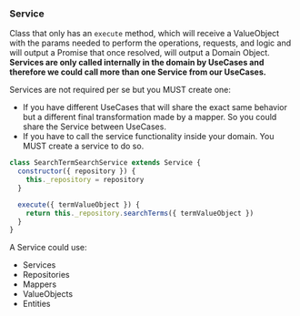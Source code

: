### Service

Class that only has an `execute` method, which will receive a ValueObject with the params needed to perform the operations, requests, and logic and will output a Promise that once resolved, will output a Domain Object. **Services are only called internally in the domain by UseCases and therefore we could call more than one Service from our UseCases.**

Services are not required per se but you MUST create one:
  - If you have different UseCases that will share the exact same behavior but a different final transformation made by a mapper. So you could share the Service between UseCases.
  - If you have to call the service functionality inside your domain. You MUST create a service to do so.

```javascript
class SearchTermSearchService extends Service {
  constructor({ repository }) {
    this._repository = repository
  }

  execute({ termValueObject }) {
    return this._repository.searchTerms({ termValueObject })
  }
}
```
A Service could use:

* Services
* Repositories
* Mappers
* ValueObjects
* Entities
